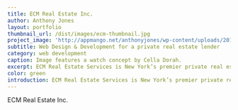 ```yaml
---
title: ECM Real Estate Inc.
author: Anthony Jones
layout: portfolio
thumbnail_url: /dist/images/ecm-thumbnail.jpg
project_image: 'http://appmango.net/anthonyjones/wp-content/uploads/2015/08/ecm_banner1.jpg'
subtitle: Web Design & Development for a private real estate lender
category: web development
caption: Image features a watch concept by Cella Dorah.
excerpt: ECM Real Estate Services is New York’s premier private real estate lending source. ECM approached me to work with them on a redesign. This is still in the early stages, but I got the ok to share my progress on here.
color: green
introduction: ECM Real Estate Services is New York’s premier private real estate lending source. ECM approached me to work with them on a redesign. This is still in the early stages, but I got the ok to share my progress on here.
---
```


ECM Real Estate Inc.